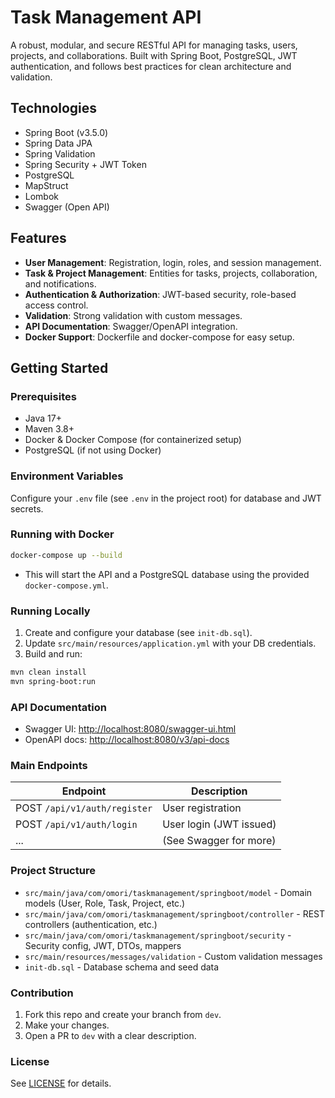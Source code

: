 # Task Management API

A robust, modular, and secure RESTful API for managing tasks, users, projects, and collaborations. Built with Spring Boot, PostgreSQL, JWT authentication, and follows best practices for clean architecture and validation.

## Technologies

- Spring Boot (v3.5.0)
- Spring Data JPA
- Spring Validation
- Spring Security + JWT Token
- PostgreSQL
- MapStruct
- Lombok
- Swagger (Open API)

## Features

- **User Management**: Registration, login, roles, and session management.
- **Task & Project Management**: Entities for tasks, projects, collaboration, and notifications.
- **Authentication & Authorization**: JWT-based security, role-based access control.
- **Validation**: Strong validation with custom messages.
- **API Documentation**: Swagger/OpenAPI integration.
- **Docker Support**: Dockerfile and docker-compose for easy setup.

## Getting Started

### Prerequisites

- Java 17+
- Maven 3.8+
- Docker & Docker Compose (for containerized setup)
- PostgreSQL (if not using Docker)

### Environment Variables

Configure your `.env` file (see `.env` in the project root) for database and JWT secrets.

### Running with Docker

```sh
docker-compose up --build
```

- This will start the API and a PostgreSQL database using the provided `docker-compose.yml`.

### Running Locally

1. Create and configure your database (see `init-db.sql`).
2. Update `src/main/resources/application.yml` with your DB credentials.
3. Build and run:

```sh
mvn clean install
mvn spring-boot:run
```

### API Documentation

- Swagger UI: [http://localhost:8080/swagger-ui.html](http://localhost:8080/swagger-ui.html)
- OpenAPI docs: [http://localhost:8080/v3/api-docs](http://localhost:8080/v3/api-docs)

### Main Endpoints

| Endpoint                 | Description                |
|--------------------------|----------------------------|
| POST `/api/v1/auth/register` | User registration         |
| POST `/api/v1/auth/login`    | User login (JWT issued)   |
| ...                      | (See Swagger for more)     |

### Project Structure

- `src/main/java/com/omori/taskmanagement/springboot/model` - Domain models (User, Role, Task, Project, etc.)
- `src/main/java/com/omori/taskmanagement/springboot/controller` - REST controllers (authentication, etc.)
- `src/main/java/com/omori/taskmanagement/springboot/security` - Security config, JWT, DTOs, mappers
- `src/main/resources/messages/validation` - Custom validation messages
- `init-db.sql` - Database schema and seed data

### Contribution

1. Fork this repo and create your branch from `dev`.
2. Make your changes.
3. Open a PR to `dev` with a clear description.

### License

See [LICENSE](LICENSE) for details.
